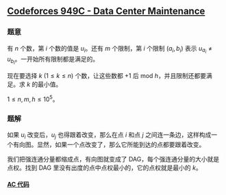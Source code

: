 ## [Codeforces 949C - Data Center Maintenance](http://codeforces.com/problemset/problem/949/C)

### 题意

有 $n$ 个数，第 $i$ 个数的值是 $u_i$。还有 $m$ 个限制，第 $i$ 个限制 $(a_i, b_i)$ 表示 $u_{a_i} \ne u_{b_i}$。一开始所有限制都是满足的。

现在要选择 $k$ ($1 \le k \le n$) 个数，让这些数都 +1 后 mod $h$，并且限制还都要满足。求 $k$ 的最小值。

$1 \le n, m, h \le 10^5$。

### 题解

如果 $u_i$ 改变后，$u_j$ 也得跟着改变，那么在点 $i$ 和点 $j$ 之间连一条边，这样构成一个有向图。显然，如果一个点改变了，那么它所能到达的点都要跟着改变。

我们把强连通分量都缩成点，有向图就变成了 DAG，每个强连通分量的大小就是点权。找到 DAG 里没有出度的点中点权最小的，它的点权就是最小的 $k$。

#### [AC 代码](https://github.com/TsReaper/Competitive-Programming/blob/master/codeforces/949C/sol.cpp)
